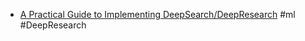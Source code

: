 - [A Practical Guide to Implementing DeepSearch/DeepResearch](https://jina.ai/news/a-practical-guide-to-implementing-deepsearch-deepresearch/) #ml #DeepResearch